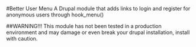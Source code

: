 #Better User Menu
A Drupal module that adds links to login and register for anonymous users through hook_menu()

##WARNING!!!
This module has not been tested in a production environment and may damage or even break your drupal installation, install with caution.